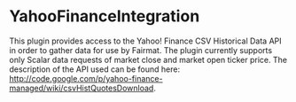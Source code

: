 YahooFinanceIntegration
===================

This plugin provides access to the Yahoo! Finance CSV Historical Data API in order to gather data for use by Fairmat.
The plugin currently supports only Scalar data requests of market close and market open ticker price.
The description of the API used can be found here: http://code.google.com/p/yahoo-finance-managed/wiki/csvHistQuotesDownload.
